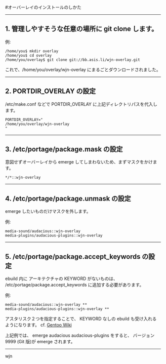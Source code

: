 #オーバーレイのインストールのしかた

----
## 1. 管理しやすそうな任意の場所に git clone します。

例:

    /home/you$ mkdir overlay  
    /home/you$ cd overlay  
    /home/you/overlay$ git clone git://bb.asis.li/wjn-overlay.git  

これで、/home/you/overlay/wjn-overlay にまるごとダウンロードされました。


----
## 2. PORTDIR_OVERLAY の設定
/etc/make.conf などで PORTDIR_OVERLAY に上記ディレクトリパスを代入します。

    PORTDIR_OVERLAY="
    /home/you/overlay/wjn-overlay
    "

----
## 3. /etc/portage/package.mask の設定

意図せずオーバーレイから emerge してしまわないため、まずマスクをかけます。

    */*::wjn-overlay

----
## 4. /etc/portage/package.unmask の設定

emerge したいものだけマスクを外します。

例:

    media-sound/audacious::wjn-overlay  
    media-plugins/audacious-plugins::wjn-overlay

----
## 5. /etc/portage/package.accept_keywords の設定

ebuild 内に アーキテクチャの KEYWORD がないものは、
/etc/portage/package.accept_keywords に追加する必要があります。

例:

    media-sound/audacious::wjn-overlay **  
    media-plugins/audacious-plugins::wjn-overlay **

アスタリスク２つを指定することで、
KEYWORD なしの ebuild も受け入れるようになります。
cf. [Gentoo Wiki](https://wiki.gentoo.org/wiki/Knowledge_Base:Accepting_a_keyword_for_a_single_package#Additional_notes)

上記例では、 emerge audacious audacious-plugins をすると、
バージョン9999 (Git 版)が emerge されます。

------
wjn

